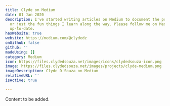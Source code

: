 ```yaml
---
title: Clyde on Medium
date: 01 Jan 2020
description: I've started writing articles on Medium to document the problems I solve,
  or just the fun things I learn along the way. Please follow me on Medium to stay
  up-to-date.
hasWebsite: true
website: https://medium.com/@clydedz
onGithub: false
github: ''
madeUsing: []
category: Medium
icon: https://files.clydedsouza.net/images/icons/clydedsouza-icon.png
image: https://files.clydedsouza.net/images/projects/clyde-medium.png
imageDescription: Clyde D'Souza on Medium
relativeURL: ''
isActive: true

---
```

Content to be added.